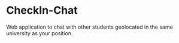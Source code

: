CheckIn-Chat
====================

Web application to chat with other students geolocated in the same university as your position.
